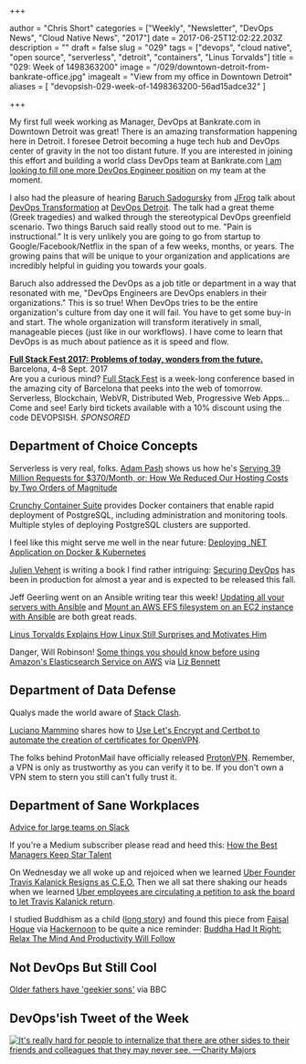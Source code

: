 +++

author = "Chris Short"
categories = ["Weekly", "Newsletter", "DevOps News", "Cloud Native News", "2017"]
date = 2017-06-25T12:02:22.203Z
description = ""
draft = false
slug = "029"
tags = ["devops", "cloud native", "open source", "serverless", "detroit", "containers", "Linus Torvalds"]
title = "029: Week of 1498363200"
image = "/029/downtown-detroit-from-bankrate-office.jpg"
imagealt = "View from my office in Downtown Detroit"
aliases = [
    "devopsish-029-week-of-1498363200-56ad15adce32"
]

+++

My first full week working as Manager, DevOps at Bankrate.com in Downtown Detroit was great! There is an amazing transformation happening here in Detroit. I foresee Detroit becoming a huge tech hub and DevOps center of gravity in the not too distant future. If you are interested in joining this effort and building a world class DevOps team at Bankrate.com [I am looking to fill one more DevOps Engineer position](http://app.jobvite.com/m?3ru8KiwA) on my team at the moment.

I also had the pleasure of hearing [Baruch Sadogursky](https://twitter.com/jbaruch) from [JFrog](https://www.jfrog.com/) talk about [DevOps Transformation](https://www.jfrog.com/shownotes/devops-scale-greek-tragedy-3-acts-devops-detroit/) at [DevOps Detroit](https://www.meetup.com/DevOps-Detroit/). The talk had a great theme (Greek tragedies) and walked through the stereotypical DevOps greenfield scenario. Two things Baruch said really stood out to me. "Pain is instructional." It is very unlikely you are going to go from startup to Google/Facebook/Netflix in the span of a few weeks, months, or years. The growing pains that will be unique to your organization and applications are incredibly helpful in guiding you towards your goals.

Baruch also addressed the DevOps as a job title or department in a way that resonated with me, "DevOps Engineers are DevOps enablers in their organizations." This is so true! When DevOps tries to be the entire organization's culture from day one it will fail. You have to get some buy-in and start. The whole organization will transform iteratively in small, manageable pieces (just like in our workflows). I have come to learn that DevOps is as much about patience as it is speed and flow.

[**Full Stack Fest 2017: Problems of today, wonders from the future.**](https://2017.fullstackfest.com)  
Barcelona, 4–8 Sept. 2017  
Are you a curious mind? [Full Stack Fest](https://2017.fullstackfest.com) is a week-long conference based in the amazing city of Barcelona that peeks into the web of tomorrow. Serverless, Blockchain, WebVR, Distributed Web, Progressive Web Apps... Come and see! Early bird tickets available with a 10% discount using the code DEVOPSISH. *SPONSORED*

## Department of Choice Concepts

Serverless is very real, folks. [Adam Pash](https://medium.com/@adampash) shows us how he's [Serving 39 Million Requests for $370/Month, or: How We Reduced Our Hosting Costs by Two Orders of Magnitude](https://trackchanges.postlight.com/serving-39-million-requests-for-370-month-or-how-we-reduced-our-hosting-costs-by-two-orders-of-edc30a9a88cd)

[Crunchy Container Suite](https://github.com/CrunchyData/crunchy-containers) provides Docker containers that enable rapid deployment of PostgreSQL, including administration and monitoring tools. Multiple styles of deploying PostgreSQL clusters are supported.

I feel like this might serve me well in the near future: [Deploying .NET Application on Docker & Kubernetes](https://hackernoon.com/deploying-net-application-on-docker-kubernetes-21ae85273827)

[Julien Vehent](https://twitter.com/jvehent) is writing a book I find rather intriguing: [Securing DevOps](https://www.manning.com/books/securing-devops) has been in production for almost a year and is expected to be released this fall.

Jeff Geerling went on an Ansible writing tear this week! [Updating all your servers with Ansible](https://www.jeffgeerling.com/blog/2017/updating-all-your-servers-ansible) and [Mount an AWS EFS filesystem on an EC2 instance with Ansible](https://www.jeffgeerling.com/blog/2017/mount-aws-efs-filesystem-on-ec2-instance-ansible) are both great reads.

[Linus Torvalds Explains How Linux Still Surprises and Motivates Him](https://www.linux.com/blog/event/lc3-china/20176/6/linus-torvalds-explains-how-linux-still-surprises-and-motivates-him)

Danger, Will Robinson! [Some things you should know before using Amazon's Elasticsearch Service on AWS](https://read.acloud.guru/things-you-should-know-before-using-awss-elasticsearch-service-7cd70c9afb4f) via [Liz Bennett](https://medium.com/@lizbennett)

## Department of Data Defense

Qualys made the world aware of [Stack Clash](https://blog.qualys.com/securitylabs/2017/06/19/the-stack-clash).

[Luciano Mammino](https://twitter.com/loige) shares how to [Use Let's Encrypt and Certbot to automate the creation of certificates for OpenVPN](http://loige.co/using-lets-encrypt-and-certbot-to-automate-the-creation-of-certificates-for-openvpn/).

The folks behind ProtonMail have officially released [ProtonVPN](https://protonvpn.com/blog/free-vpn-service-launch/). Remember, a VPN is only as trustworthy as you can verify it to be. If you don't own a VPN stem to stern you still can't fully trust it.

## Department of Sane Workplaces

[Advice for large teams on Slack](https://slackhq.com/advice-for-large-teams-on-slack-8518f8f09c91)

If you're a Medium subscriber please read and heed this: [How the Best Managers Keep Star Talent](https://medium.com/@matttrainer/how-the-best-managers-keep-star-talent-4b025e772f81)

On Wednesday we all woke up and rejoiced when we learned [Uber Founder Travis Kalanick Resigns as C.E.O.](https://mobile.nytimes.com/2017/06/21/technology/uber-ceo-travis-kalanick.html) Then we all sat there shaking our heads when we learned [Uber employees are circulating a petition to ask the board to let Travis Kalanick return](https://www.recode.net/2017/6/22/15855174/uber-employees-petition-travis-kalanick-return).

I studied Buddhism as a child ([long story](https://chrisshort.net/center-for-purposeful-living/)) and found this piece from [Faisal Hoque](https://medium.com/@faisal_hoque) via [Hackernoon](https://medium.com/@hackernoon) to be quite a nice reminder: [Buddha Had It Right: Relax The Mind And Productivity Will Follow](https://hackernoon.com/buddha-had-it-right-relax-the-mind-and-productivity-will-follow-f2e21b1ef928)

## Not DevOps But Still Cool

[Older fathers have 'geekier sons'](http://www.bbc.com/news/health-40340540) via BBC

## DevOps'ish Tweet of the Week

[![It's really hard for people to internalize that there are other sides to their friends and colleagues that *they may never see*. —Charity Majors](/029/029-tweet-of-the-week.png)](https://twitter.com/mipsytipsy/status/878748980125069313)
